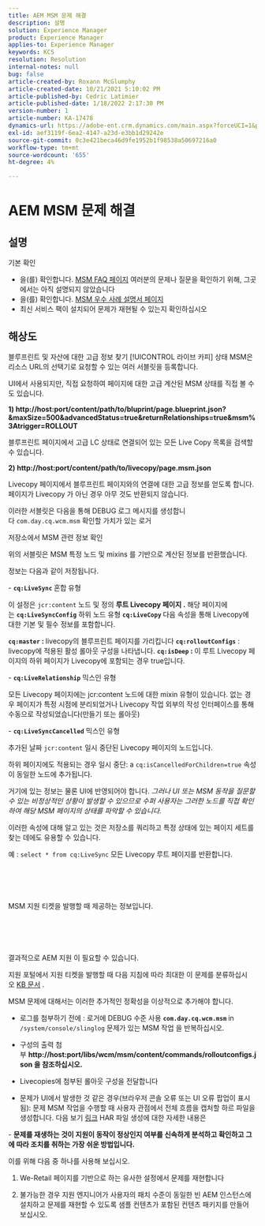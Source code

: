 ```yaml
---
title: AEM MSM 문제 해결
description: 설명
solution: Experience Manager
product: Experience Manager
applies-to: Experience Manager
keywords: KCS
resolution: Resolution
internal-notes: null
bug: false
article-created-by: Roxann McGlumphy
article-created-date: 10/21/2021 5:10:02 PM
article-published-by: Cedric Latimier
article-published-date: 1/18/2022 2:17:30 PM
version-number: 1
article-number: KA-17478
dynamics-url: https://adobe-ent.crm.dynamics.com/main.aspx?forceUCI=1&pagetype=entityrecord&etn=knowledgearticle&id=99b28cb8-9132-ec11-b6e5-000d3a5ba97a
exl-id: aef3119f-6ea2-4147-a23d-e3bb1d29242e
source-git-commit: 0c3e421beca46d9fe1952b1f98538a50697216a0
workflow-type: tm+mt
source-wordcount: '655'
ht-degree: 4%

---
```


# AEM MSM 문제 해결

## 설명

기본 확인
- 을(를) 확인합니다. [MSM FAQ 페이지](https://helpx.adobe.com/experience-manager/kb/index/msm_faq.html) 여러분의 문제나 질문을 확인하기 위해, 그곳에서는 아직 설명되지 않았습니다
- 을(를) 확인합니다. [MSM 우수 사례 설명서 페이지](https://experienceleague.adobe.com/docs/experience-manager-65/administering/introduction/msm-best-practices.html?lang=en)
- 최신 서비스 팩이 설치되어 문제가 재현될 수 있는지 확인하십시오



## 해상도

블루프린트 및 자산에 대한 고급 정보 찾기 [!UICONTROL 라이브 카피] 상태 MSM은 리소스 URL의 선택기로 요청할 수 있는 여러 서블릿을 등록합니다.

UI에서 사용되지만, 직접 요청하여 페이지에 대한 고급 계산된 MSM 상태를 직접 볼 수도 있습니다.

<b>1) http://host:port/content/path/to/bluprint/page.blueprint.json?&amp;maxSize=500&amp;advancedStatus=true&amp;returnRelationships=true&amp;msm%3Atrigger=ROLLOUT</b>

블루프린트 페이지에서 고급 LC 상태로 연결되어 있는 모든 Live Copy 목록을 검색할 수 있습니다.



<b>2) http://host:port/content/path/to/livecopy/page.msm.json</b>

Livecopy 페이지에서 블루프린트 페이지와의 연결에 대한 고급 정보를 얻도록 합니다.
페이지가 Livecopy 가 아닌 경우 아무 것도 반환되지 않습니다.



이러한 서블릿은 다음을 통해 DEBUG 로그 메시지를 생성합니다 `com.day.cq.wcm.msm` 확인할 가치가 있는 로거

저장소에서 MSM 관련 정보 확인

위의 서블릿은 MSM 특정 노드 및 mixins 를 기반으로 계산된 정보를 반환했습니다.

정보는 다음과 같이 저장됩니다.

- <b>`cq:LiveSync` </b>혼합<b> </b>유형

이 설정은 `jcr:content` 노드 및 정의 <b>루트 Livecopy 페이지 .</b>
해당 페이지에는 <b>`cq:LiveSyncConfig`</b> 하위 노드 유형 <b>`cq:LiveCopy` </b>다음 속성을 통해 Livecopy에 대한 기본 및 필수 정보를 포함합니다.

<b>`cq:master` : </b>livecopy의 블루프린트 페이지를 가리킵니다
<b>`cq:rolloutConfigs`</b> : livecopy에 적용된 활성 롤아웃 구성을 나타냅니다.
<b>`cq:isDeep` : </b>이 루트 Livecopy 페이지의 하위 페이지가 Livecopy에 포함되는 경우 true입니다.



- <b>`cq:LiveRelationship`</b> 믹스인 유형

모든 Livecopy 페이지에는 jcr:content 노드에 대한 mixin 유형이 있습니다.
없는 경우 페이지가 특정 시점에 분리되었거나 Livecopy 작업 외부의 작성 인터페이스를 통해 수동으로 작성되었습니다(만들기 또는 롤아웃)



- <b>`cq:LiveSyncCancelled`</b> 믹스인 유형

추가된 날짜 `jcr:content` 일시 중단된 Livecopy 페이지의 노드입니다.

하위 페이지에도 적용되는 경우 일시 중단: a `cq:isCancelledForChildren=true` 속성이 동일한 노드에 추가됩니다.



거기에 있는 정보는 물론 UI에 반영되어야 합니다. *그러나 UI 또는 MSM 동작을 질문할 수 있는 비정상적인 상황이 발생할 수 있으므로 수퍼 사용자는 그러한 노드를 직접 확인하여 해당 MSM 페이지의 상태를 파악할 수 있습니다.*

이러한 속성에 대해 알고 있는 것은 저장소를 쿼리하고 특정 상태에 있는 페이지 세트를 찾는 데에도 유용할 수 있습니다.

예 : `select * from cq:LiveSync` 모든 Livecopy 루트 페이지를 반환합니다.
<br><br><br><br> <br><br>MSM 지원 티켓을 발행할 때 제공하는 정보입니다.<br><br><br><br> <br><br>
결과적으로 AEM 지원 이 필요할 수 있습니다.

지원 포털에서 지원 티켓을 발행할 때 다음 지침에 따라 최대한 이 문제를 분류하십시오 [KB 문서](https://helpx.adobe.com/cq/kb/how-to-fully-qualify-a-ticket.html) .

MSM 문제에 대해서는 이러한 추가적인 정확성을 이상적으로 추가해야 합니다.

- 로그를 첨부하기 전에 : 로거에 DEBUG 수준 사용 <b>`com.day.cq.wcm.msm` </b>in `/system/console/slinglog` 문제가 있는 MSM 작업 을 반복하십시오.

- 구성의 출력 첨부 <b>http://host:port/libs/wcm/msm/content/commands/rolloutconfigs.json 을 참조하십시오.</b>

- Livecopies에 첨부된 롤아웃 구성을 전달합니다

- 문제가 UI에서 발생한 것 같은 경우(브라우저 콘솔 오류 또는 UI 오류 팝업이 표시됨): 문제 MSM 작업을 수행할 때 사용자 관점에서 전체 흐름을 캡처할 하르 파일을 생성합니다. 다음 보기 [링크](https://help.tenderapp.com/kb/troubleshooting-your-tender-site/generating-an-har-file) HAR 파일 생성에 대한 자세한 내용은

- <b>문제를 재생하는 것이 지원이 동작이 정상인지 여부를 신속하게 분석하고 확인하고 그에 따라 조치를 취하는 가장 쉬운 방법입니다.</b>

이를 위해 다음 중 하나를 사용해 보십시오.

1) We-Retail 페이지를 기반으로 하는 유사한 설정에서 문제를 재현합니다

2) 불가능한 경우 지원 엔지니어가 사용자의 패치 수준이 동일한 빈 AEM 인스턴스에 설치하고 문제를 재현할 수 있도록 샘플 컨텐츠가 포함된 컨텐츠 패키지를 만들어 보십시오.

